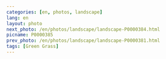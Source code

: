 ```yaml
---
categories: [en, photos, landscape]
lang: en
layout: photo
next_photo: /en/photos/landscape/landscape-P0000384.html
picname: P0000385
prev_photo: /en/photos/landscape/landscape-P0000381.html
tags: [Green Grass]
---
```

